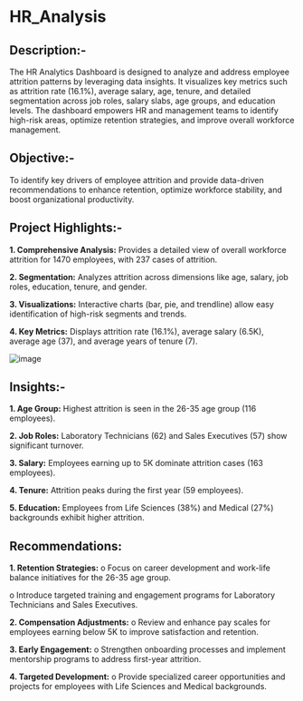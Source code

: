 # HR_Analysis
## Description:-
The HR Analytics Dashboard is designed to analyze and address employee attrition patterns by leveraging data insights. It visualizes key metrics such as attrition rate (16.1%), average salary, age, tenure, and detailed segmentation across job roles, salary slabs, age groups, and education levels. The dashboard empowers HR and management teams to identify high-risk areas, optimize retention strategies, and improve overall workforce management.

## Objective:-
To identify key drivers of employee attrition and provide data-driven recommendations to enhance retention, optimize workforce stability, and boost organizational productivity.

## Project Highlights:-
**1.	Comprehensive Analysis:** Provides a detailed view of overall workforce attrition for 1470 employees, with 237 cases of attrition.

**2.	Segmentation:** Analyzes attrition across dimensions like age, salary, job roles, education, tenure, and gender.

**3.	Visualizations:** Interactive charts (bar, pie, and trendline) allow easy identification of high-risk segments and trends.

**4.	Key Metrics:** Displays attrition rate (16.1%), average salary (6.5K), average age (37), and average years of tenure (7).

![image](https://github.com/user-attachments/assets/778d05c4-7909-40d3-b325-62725e1ffe7f)


## Insights:-
**1.	Age Group:** Highest attrition is seen in the 26-35 age group (116 employees).

**2.	Job Roles:** Laboratory Technicians (62) and Sales Executives (57) show significant turnover.

**3.	Salary:** Employees earning up to 5K dominate attrition cases (163 employees).

**4.	Tenure:** Attrition peaks during the first year (59 employees).

**5.	Education:** Employees from Life Sciences (38%) and Medical (27%) backgrounds exhibit higher attrition.

## Recommendations:
**1.	Retention Strategies:**
o	Focus on career development and work-life balance initiatives for the 26-35 age group.

o	Introduce targeted training and engagement programs for Laboratory Technicians and Sales Executives.

**2.	Compensation Adjustments:**
o	Review and enhance pay scales for employees earning below 5K to improve satisfaction and retention.

**3.	Early Engagement:**
o	Strengthen onboarding processes and implement mentorship programs to address first-year attrition.

**4.	Targeted Development:**
o	Provide specialized career opportunities and projects for employees with Life Sciences and Medical backgrounds.



